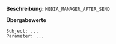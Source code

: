 
**Beschreibung:** `MEDIA_MANAGER_AFTER_SEND`

**Übergabewerte**

```
Subject: ...
Parameter: ...
```
